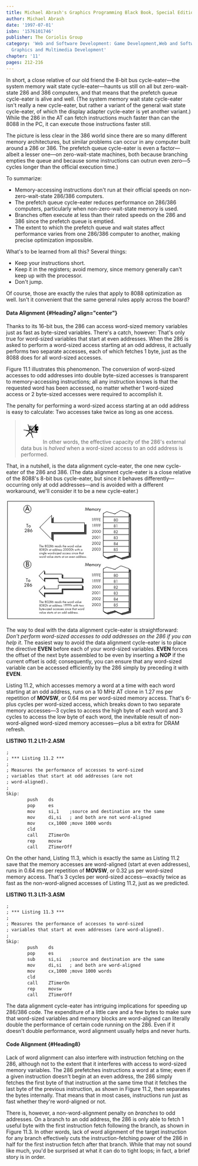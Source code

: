 ```yaml
---
title: Michael Abrash's Graphics Programming Black Book, Special Edition
author: Michael Abrash
date: '1997-07-01'
isbn: '1576101746'
publisher: The Coriolis Group
category: 'Web and Software Development: Game Development,Web and Software Development:
  Graphics and Multimedia Development'
chapter: '11'
pages: 212-216
---
```


In short, a close relative of our old friend the 8-bit bus
cycle-eater—the system memory wait state cycle-eater—haunts us still on
all but zero-wait-state 286 and 386 computers, and that means that the
prefetch queue cycle-eater is alive and well. (The system memory wait
state cycle-eater isn't really a new cycle-eater, but rather a variant
of the general wait state cycle-eater, of which the display adapter
cycle-eater is yet another variant.) While the 286 in the AT can fetch
instructions much faster than can the 8088 in the PC, it can execute
those instructions faster still.

The picture is less clear in the 386 world since there are so many
different memory architectures, but similar problems can occur in any
computer built around a 286 or 386. The prefetch queue cycle-eater is
even a factor—albeit a lesser one—on zero-wait-state machines, both
because branching empties the queue and because some instructions can
outrun even zero—5 cycles longer than the official execution time.)

To summarize:

  * Memory-accessing instructions don't run at their official speeds on
    non-zero-wait-state 286/386 computers.
  * The prefetch queue cycle-eater reduces performance on 286/386
    computers, particularly when non-zero-wait-state memory is used.
  * Branches often execute at less than their rated speeds on the 286
    and 386 since the prefetch queue is emptied.
  * The extent to which the prefetch queue and wait states affect
    performance varies from one 286/386 computer to another, making
    precise optimization impossible.

What's to be learned from all this? Several things:

  * Keep your instructions short.
  * Keep it in the registers; avoid memory, since memory generally can't
    keep up with the processor.
  * Don't jump.

Of course, those are exactly the rules that apply to 8088 optimization
as well. Isn't it convenient that the same general rules apply across
the board?

#### Data Alignment {#Heading7 align="center"}

Thanks to its 16-bit bus, the 286 can access word-sized memory variables
just as fast as byte-sized variables. There's a catch, however: That's
only true for word-sized variables that start at even addresses. When
the 286 is asked to perform a word-sized access starting at an odd
address, it actually performs two separate accesses, each of which
fetches 1 byte, just as the 8088 does for all word-sized accesses.

Figure 11.1 illustrates this phenomenon. The conversion of word-sized
accesses to odd addresses into double byte-sized accesses is transparent
to memory-accessing instructions; all any instruction knows is that the
requested word has been accessed, no matter whether 1 word-sized access
or 2 byte-sized accesses were required to accomplish it.

The penalty for performing a word-sized access starting at an odd
address is easy to calculate: Two accesses take twice as long as one
access.

> ![](images/i.jpg)
> In other words, the effective capacity of the 286's external data bus
> is *halved* when a word-sized access to an odd address is performed.

That, in a nutshell, is the data alignment cycle-eater, the one new
cycle-eater of the 286 and 386. (The data alignment cycle-eater is a
close relative of the 8088's 8-bit bus cycle-eater, but since it behaves
differently—occurring only at odd addresses—and is avoided with a
different workaround, we'll consider it to be a new cycle-eater.)

![**Figure 11.1**  *The data alignment cycle-eater.*](images/11-01.jpg)

The way to deal with the data alignment cycle-eater is straightforward:
*Don't perform word-sized accesses to odd addresses on the 286 if you
can help it*. The easiest way to avoid the data alignment cycle-eater is
to place the directive **EVEN** before each of your word-sized
variables. **EVEN** forces the offset of the next byte assembled to be
even by inserting a **NOP** if the current offset is odd; consequently,
you can ensure that any word-sized variable can be accessed efficiently
by the 286 simply by preceding it with **EVEN**.

Listing 11.2, which accesses memory a word at a time with each word
starting at an odd address, runs on a 10 MHz AT clone in 1.27 ms per
repetition of **MOVSW**, or 0.64 ms per word-sized memory access. That's
6-plus cycles per word-sized access, which breaks down to two separate
memory accesses—3 cycles to access the high byte of each word and 3
cycles to access the low byte of each word, the inevitable result of
non-word-aligned word-sized memory accesses—plus a bit extra for DRAM
refresh.

**LISTING 11.2 L11-2.ASM**

    ;
    ; *** Listing 11.2 ***
    ;
    ; Measures the performance of accesses to word-sized
    ; variables that start at odd addresses (are not
    ; word-aligned).
    ;
    Skip:
            push    ds
            pop     es
            mov     si,1    ;source and destination are the same
            mov     di,si   ; and both are not word-aligned
            mov     cx,1000 ;move 1000 words
            cld
            call    ZTimerOn
            rep     movsw
            call    ZTimerOff

On the other hand, Listing 11.3, which is exactly the same as Listing
11.2 save that the memory accesses are word-aligned (start at even
addresses), runs in 0.64 ms per repetition of **MOVSW**, or 0.32 µs per
word-sized memory access. That's 3 cycles per word-sized access—exactly
twice as fast as the non-word-aligned accesses of Listing 11.2, just as
we predicted.

**LISTING 11.3 L11-3.ASM**

    ;
    ; *** Listing 11.3 ***
    ;
    ; Measures the performance of accesses to word-sized
    ; variables that start at even addresses (are word-aligned).
    ;
    Skip:
            push    ds
            pop     es
            sub     si,si   ;source and destination are the same
            mov     di,si   ; and both are word-aligned
            mov     cx,1000 ;move 1000 words
            cld
            call    ZTimerOn
            rep     movsw
            call    ZTimerOff

The data alignment cycle-eater has intriguing implications for speeding
up 286/386 code. The expenditure of a little care and a few bytes to
make sure that word-sized variables and memory blocks are word-aligned
can literally double the performance of certain code running on the 286.
Even if it doesn't double performance, word alignment usually helps and
never hurts.

#### Code Alignment {#Heading8}

Lack of word alignment can also interfere with instruction fetching on
the 286, although not to the extent that it interferes with access to
word-sized memory variables. The 286 prefetches instructions a word at a
time; even if a given instruction doesn't begin at an even address, the
286 simply fetches the first byte of that instruction at the same time
that it fetches the last byte of the previous instruction, as shown in
Figure 11.2, then separates the bytes internally. That means that in
most cases, instructions run just as fast whether they're word-aligned
or not.

There is, however, a non-word-alignment penalty on *branches* to odd
addresses. On a branch to an odd address, the 286 is only able to fetch
1 useful byte with the first instruction fetch following the branch, as
shown in Figure 11.3. In other words, lack of word alignment of the
target instruction for any branch effectively cuts the
instruction-fetching power of the 286 in half for the first instruction
fetch after that branch. While that may not sound like much, you'd be
surprised at what it can do to tight loops; in fact, a brief story is in
order.